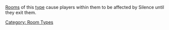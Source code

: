 [Rooms](:Category:_Rooms.md "wikilink") of this
[type](:Category:_Room_Types.md "wikilink") cause players within them to
be affected by Silence until they exit them.

[Category: Room Types](Category:_Room_Types "wikilink")
